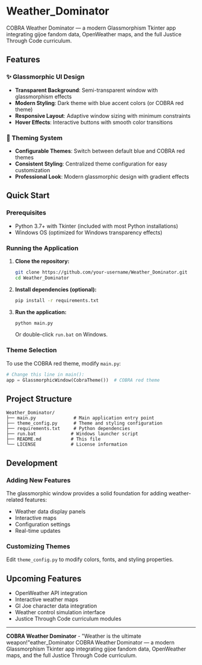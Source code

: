 # Weather_Dominator
COBRA Weather Dominator — a modern Glassmorphism Tkinter app integrating gijoe fandom data, OpenWeather maps, and the full Justice Through Code curriculum.

## Features

### ✨ Glassmorphic UI Design
- **Transparent Background**: Semi-transparent window with glassmorphism effects
- **Modern Styling**: Dark theme with blue accent colors (or COBRA red theme)
- **Responsive Layout**: Adaptive window sizing with minimum constraints
- **Hover Effects**: Interactive buttons with smooth color transitions

### 🎨 Theming System
- **Configurable Themes**: Switch between default blue and COBRA red themes
- **Consistent Styling**: Centralized theme configuration for easy customization
- **Professional Look**: Modern glassmorphic design with gradient effects

## Quick Start

### Prerequisites
- Python 3.7+ with Tkinter (included with most Python installations)
- Windows OS (optimized for Windows transparency effects)

### Running the Application

1. **Clone the repository:**
   ```bash
   git clone https://github.com/your-username/Weather_Dominator.git
   cd Weather_Dominator
   ```

2. **Install dependencies (optional):**
   ```bash
   pip install -r requirements.txt
   ```

3. **Run the application:**
   ```bash
   python main.py
   ```
   
   Or double-click `run.bat` on Windows.

### Theme Selection

To use the COBRA red theme, modify `main.py`:
```python
# Change this line in main():
app = GlassmorphicWindow(CobraTheme())  # COBRA red theme
```

## Project Structure

```
Weather_Dominator/
├── main.py              # Main application entry point
├── theme_config.py      # Theme and styling configuration
├── requirements.txt     # Python dependencies
├── run.bat             # Windows launcher script
├── README.md           # This file
└── LICENSE             # License information
```

## Development

### Adding New Features
The glassmorphic window provides a solid foundation for adding weather-related features:
- Weather data display panels
- Interactive maps
- Configuration settings
- Real-time updates

### Customizing Themes
Edit `theme_config.py` to modify colors, fonts, and styling properties.

## Upcoming Features
- OpenWeather API integration
- Interactive weather maps
- GI Joe character data integration
- Weather control simulation interface
- Justice Through Code curriculum modules

---

**COBRA Weather Dominator** - "Weather is the ultimate weapon!"eather_Dominator
COBRA Weather Dominator — a modern Glassmorphism Tkinter app integrating gijoe fandom data, OpenWeather maps, and the full Justice Through Code curriculum.
